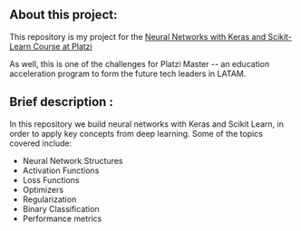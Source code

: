 <h2> About this project: </h2>

This repository is my project for the [Neural Networks with Keras and Scikit-Learn Course at Platzi](https://platzi.com/clases/keras-neural-networks/)

As well, this is one of the challenges for Platzi Master -- an education acceleration program to form the future tech leaders in LATAM.

<h2> Brief description : </h2>

In this repository we build neural networks with Keras and Scikit Learn, in order to apply key concepts from deep learning. Some of the topics covered include:

- Neural Network Structures
- Activation Functions
- Loss Functions
- Optimizers
- Regularization
- Binary Classification
- Performance metrics
